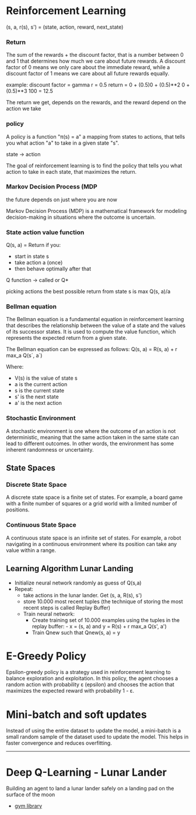 # Reinforcement Learning


(s, a, r(s), s') = (state, action, reward, next_state)

### Return 
The sum of the rewards + the discount factor, that is a number between 0 and 1 that determines how much we care about future rewards. A discount factor of 0 means we only care about the immediate reward, while a discount factor of 1 means we care about all future rewards equally.

example: 
discount factor = gamma
r = 0.5
return = 0 + (0.5)0 + (0.5)**2 0 + (0.5)**3 100 = 12.5

The return we get, depends on the rewards, and the reward depend on the action we take 

### policy 
A policy is a function "π(s) = a" a mapping from states to actions, that tells you what action "a" to take in a given state "s". 

state -> action
 
The goal of reinforcement learning is to find the policy that tells you what action to take in each state, that maximizes the return. 

### Markov Decision Process (MDP

the future depends on just where you are now

Markov Decision Process (MDP) is a mathematical framework for modeling decision-making in situations where the outcome is uncertain. 


### State action value function 

Q(s, a) = Return if you: 
- start in state s
- take action a (once)
- then behave optimally after that 

Q function -> called or Q* 

picking actions 
the best possible return from state s is max Q(s, a)/a 


### Bellman equation

The Bellman equation is a fundamental equation in reinforcement learning that describes the relationship between the value of a state and the values of its successor states. It is used to compute the value function, which represents the expected return from a given state.

The Bellman equation can be expressed as follows:
Q(s, a) = R(s, a) + r max_a Q(s´, a´)

Where:
- V(s) is the value of state s
- a is the current action
- s is the current state
- s' is the next state
- a' is the next action



### Stochastic Environment
A stochastic environment is one where the outcome of an action is not deterministic, meaning that the same action taken in the same state can lead to different outcomes. In other words, the environment has some inherent randomness or uncertainty.

## State Spaces 

### Discrete State Space
A discrete state space is a finite set of states. For example, a board game with a finite number of squares or a grid world with a limited number of positions.

### Continuous State Space
A continuous state space is an infinite set of states. For example, a robot navigating in a continuous environment where its position can take any value within a range.


## Learning Algorithm  Lunar Landing

- Initialize neural network randomly as guess of Q(s,a)
- Repeat: 
    - take actions in the lunar lander. Get (s, a, R(s), s')
    - store 10.000 most recent tuples (the technique of storing the most recent steps is called Replay Buffer)
    -  Train neural network:
        - Create training set of 10.000 examples using the tuples in the replay buffer:
                - x = (s, a) and y = R(s) + r max_a Q(s', a')
        - Train  Qnew such that Qnew(s, a) = y 



# E-Greedy Policy 

Epsilon-greedy policy is a strategy used in reinforcement learning to balance exploration and exploitation. 
In this policy, the agent chooses a random action with probability ε (epsilon) and chooses the action that maximizes the expected reward with probability 1 - ε.

# Mini-batch and soft updates 

Instead of using the entire dataset to update the model, a mini-batch is a small random sample of the dataset used to update the model. This helps in faster convergence and reduces overfitting.

----

# Deep Q-Learning - Lunar Lander

Building an agent to land a lunar lander safely on a landing pad on the surface of the moon 


- [gym library](https://www.gymlibrary.dev/)